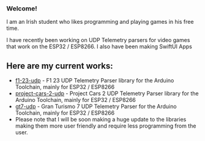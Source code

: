 ### Welcome!

I am an Irish student who likes programming and playing games in his free time.

I have recently been working on UDP Telemetry parsers for video games that work on the ESP32 / ESP8266. I also have been making SwiftUI Apps
## Here are my current works:
* [f1-23-udp](https://github.com/MacManley/f1-23-udp) - F1 23 UDP Telemetry Parser library for the Arduino Toolchain, mainly for ESP32 / ESP8266
* [project-cars-2-udp](https://github.com/MacManley/project-cars-2-udp) - Project Cars 2 UDP Telemetry Parser library for the Arduino Toolchain, mainly for ESP32 / ESP8266
* [gt7-udp](https://github.com/MacManley/gt7-udp) - Gran Turismo 7 UDP Telemetry Parser for the Arduino Toolchain, mainly for ESP32 / ESP8266
* Please note that I will be soon making a huge update to the libraries making them more user friendly and require less programming from the user.
